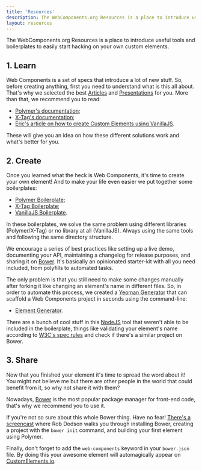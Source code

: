 ```yaml
---
title: 'Resources'
description: The WebComponents.org Resources is a place to introduce useful tools and boilerplates to easily start hacking on your own custom elements.
layout: resources
---
```


The WebComponents.org Resources is a place to introduce useful tools
and boilerplates to easily start hacking on your own custom elements.

## 1. Learn

Web Components is a set of specs that introduce a lot of new stuff. So, before
creating anything, first you need to understand what is this all about. That's why we
selected the best [Articles](/articles/) and [Presentations](/articles/) for
you. More than that, we recommend you to read:

* [Polymer's documentation](http://www.polymer-project.org/docs/polymer/polymer.html);
* [X-Tag's documentation](http://x-tags.org/docs);
* [Eric's article on how to create Custom Elements using VanillaJS](http://www.html5rocks.com/en/tutorials/webcomponents/customelements/).

These will give you an idea on how these different solutions work and what's
better for you.

## 2. Create

Once you learned what the heck is Web Components, it's time to create your own element! And to make your life even
easier we put together some boilerplates:

* [Polymer Boilerplate](https://github.com/webcomponents/polymer-boilerplate);
* [X-Tag Boilerplate](https://github.com/webcomponents/x-tag-boilerplate);
* [VanillaJS Boilerplate](https://github.com/webcomponents/element-boilerplate).

In these boilerplates, we solve the same problem using different libraries
(Polymer/X-Tag) or no library at all (VanillaJS). Always using the same tools
and following the same directory structure.

We encourage a series of best practices like setting up a
live demo, documenting your API, maintaining a changelog for release purposes,
and sharing it on [Bower](http://bower.io/). It's basically an opinionated
starter-kit with all you need included, from polyfills to automated tasks.

The only problem is that you still need to make some changes manually after
forking it like changing an element's name in different files. So, in order to
automate this process, we created a [Yeoman Generator](http://yeoman.io/) that
can scaffold a Web Components project in seconds using the command-line:

* [Element Generator](https://github.com/webcomponents/element-boilerplate).

There are a bunch of cool stuff in this [NodeJS](http://nodejs.org/) tool that
weren't able to be included in the boilerplate, things like validating your element's
name according to [W3C's spec rules](http://www.w3.org/TR/custom-elements/#concepts)
and check if there's a similar project on Bower.

## 3. Share

Now that you finished your element it's time to spread the word about it! You
might not believe me but there are other people in the world that could benefit
from it, so why not share it with them?

Nowadays, [Bower](http://bower.io/) is the most popular package manager for front-end
code, that's why we recommend you to use it.

If you're not so sure about this whole Bower thing. Have no fear!
[There's a screencast](https://www.youtube.com/watch?v=1rz334A8U7o) where Rob
Dodson walks you through installing Bower, creating a project with the
`bower init` command, and building your first element using Polymer.

Finally, don't forget to add the `web-components` keyword in your `bower.json` file.
By doing this your awesome element will automagically appear on
[CustomElements.io](http://customelements.io/).
